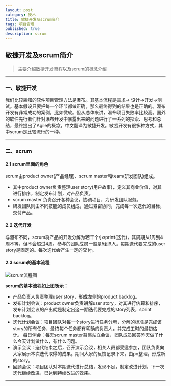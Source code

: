 ```yaml
---
layout: post
category: 技术
title: 敏捷开发及scrum简介
tags: 项目管理
published: true
description: scrum
---
```



##	敏捷开发及scrum简介

>主要介绍敏捷开发流程以及scrum的概念介绍

---

###	一、敏捷开发

我们比较熟知的软件项目管理方法是瀑布。其基本流程是需求-> 设计->开发->测试。基本假设只要把每一个环节都做正确，那么最终得到的结果也是正确的。瀑布开发有非常成功的案例，比如微软。但从总体来讲，瀑布项目失败率比较高。国外的软件先行者们针对瀑布开发中暴露出来的问题进行了一系列的探索、思考和总结，最终提出了Agile的概念，中文翻译为敏捷开发。敏捷开发有很多种方式，其中scrum是比较流行的一种。

---

###	二、scrum

####	2.1 scrum里面的角色

scrum由product owner(产品经理)、scrum master和team(研发团队)组成。

-	其中product owner负责整理user story(用户故事)，定义其商业价值，对其进行排序，制定发布计划，对产品负责。
-	scrum master 负责召开各种会议，协调项目，为研发团队服务。
-	研发团队则由不同技能的成员组成，通过紧密协同，完成每一次迭代的目标，交付产品。 

####	2.2 迭代开发

与瀑布不同，scrum将产品的开发分解为若干个小sprint(迭代)，其周期从1周到4周不等，但不会超过4周。参与的团队成员一般是5到9人。每期迭代要完成的user story是固定的。每次迭代会产生一定的交付。

####	2.3	 scrum的基本流程

![scrum流程图](http://www.zentao.net/data/upload/201204/27cda61f4dea2c78b3cb320827e22219.png)

__scrum的基本流程如上图所示：__

-	产品负责人负责整理user story，形成左侧的product backlog。
-	发布计划会议：product owner负责讲解user story，对其进行估算和排序，发布计划会议的产出就是制定出这一期迭代要完成的story列表，sprint backlog。
-	迭代计划会议：项目团队对每一个story进行任务分解，分解的标准是完成该story的所有任务，最终每个任务都有明确的负责人，并完成工时的最初估计。
每日例会：每天scrum master召集站立会议，团队成员回答昨天做了什么今天计划做什么，有什么问题。
-	演示会议：迭代结束之后，召开演示会议，相关人员都受邀参加，团队负责向大家展示本次迭代取得的成果。期间大家的反馈记录下来，由po整理，形成新的story。
-	回顾会议：项目团队对本期迭代进行总结，发现不足，制定改进计划，下一次迭代继续改进，已达到持续改进的效果。

---
